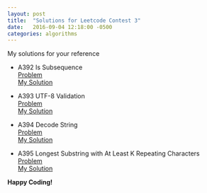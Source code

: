 ```yaml
---
layout: post
title:  "Solutions for Leetcode Contest 3"
date:   2016-09-04 12:18:00 -0500
categories: algorithms
---
```

My solutions for your reference

* A392 Is Subsequence  
[Problem](https://leetcode.com/contest/3/problems/is-subsequence/)  
[My Solution](https://github.com/shawnchris/java/blob/master/leetcode/A392_Is_Subsequence.java)  

* A393 UTF-8 Validation  
[Problem](https://leetcode.com/contest/3/problems/utf-8-validation/)  
[My Solution](https://github.com/shawnchris/java/blob/master/leetcode/A393_UTF8_Validation.java)  

* A394 Decode String  
[Problem](https://leetcode.com/contest/3/problems/decode-string/)  
[My Solution](https://github.com/shawnchris/java/blob/master/leetcode/A394_Decode_String.java)  

* A395 Longest Substring with At Least K Repeating Characters  
[Problem](https://leetcode.com/contest/3/problems/longest-substring-with-at-least-k-repeating-characters/)  
[My Solution](https://github.com/shawnchris/java/blob/master/leetcode/A395_Longest_Substring_with_At_Least_K_Repeating_Characters.java)  

**Happy Coding!**
